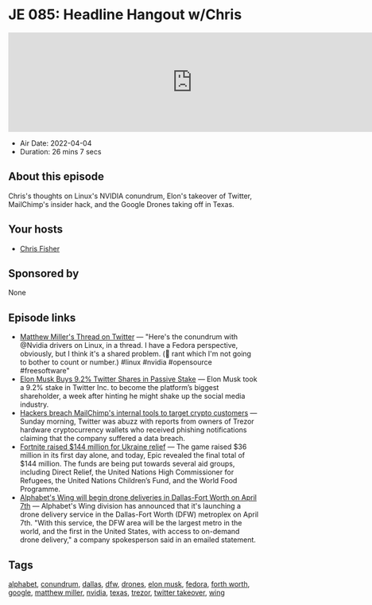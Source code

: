 # JE 085: Headline Hangout w/Chris

<iframe src="https://player.fireside.fm/v2/WTrMvATU+wjVK_W_k?theme=dark" width="740" height="200" frameborder="0" scrolling="no"></iframe>

* Air Date: 2022-04-04
* Duration: 26 mins 7 secs

## About this episode

Chris's thoughts on Linux's NVIDIA conundrum, Elon's takeover of Twitter, MailChimp's insider hack, and the Google Drones taking off in Texas.

## Your hosts
* [Chris Fisher](https://extras.show//hosts/chrislas)

## Sponsored by

None



## Episode links

  * [Matthew Miller's Thread on Twitter](https://twitter.com/mattdm/status/1510664957465178118 "Matthew Miller's Thread on Twitter") — "Here's the conundrum with @Nvidia drivers on Linux, in a thread. I have a Fedora perspective, obviously, but I think it's a shared problem. (🧵 rant which I'm not going to bother to count or number.) #linux #nvidia #opensource #freesoftware"
  * [Elon Musk Buys 9.2% Twitter Shares in Passive Stake](https://www.bloomberg.com/news/articles/2022-04-04/musk-takes-9-2-stake-in-twitter-after-questioning-platform "Elon Musk Buys 9.2% Twitter Shares in Passive Stake") — Elon Musk took a 9.2% stake in Twitter Inc. to become the platform’s biggest shareholder, a week after hinting he might shake up the social media industry.
  * [Hackers breach MailChimp's internal tools to target crypto customers](https://www.bleepingcomputer.com/news/security/hackers-breach-mailchimps-internal-tools-to-target-crypto-customers/ "Hackers breach MailChimp's internal tools to target crypto customers") — Sunday morning, Twitter was abuzz with reports from owners of Trezor hardware cryptocurrency wallets who received phishing notifications claiming that the company suffered a data breach.
  * [Fortnite raised $144 million for Ukraine relief](https://www.theverge.com/2022/4/4/23009838/fortnite-ukraine-relief-fundraising-total?scrolla=5eb6d68b7fedc32c19ef33b4 "Fortnite raised $144 million for Ukraine relief") — The game raised $36 million in its first day alone, and today, Epic revealed the final total of $144 million. The funds are being put towards several aid groups, including Direct Relief, the United Nations High Commissioner for Refugees, the United Nations Children’s Fund, and the World Food Programme.
  * [Alphabet's Wing will begin drone deliveries in Dallas-Fort Worth on April 7th](https://www.engadget.com/alphabets-wing-drone-delivery-service-comes-to-texas-on-april-7th-120059178.html "Alphabet's Wing will begin drone deliveries in Dallas-Fort Worth on April 7th") — Alphabet's Wing division has announced that it's launching a drone delivery service in the Dallas-Fort Worth (DFW) metroplex on April 7th. "With this service, the DFW area will be the largest metro in the world, and the first in the United States, with access to on-demand drone delivery," a company spokesperson said in an emailed statement. 



## Tags

[alphabet](https://extras.show//tags/alphabet), [conundrum](https://extras.show//tags/conundrum), [dallas](https://extras.show//tags/dallas), [dfw](https://extras.show//tags/dfw), [drones](https://extras.show//tags/drones), [elon musk](https://extras.show//tags/elon%20musk), [fedora](https://extras.show//tags/fedora), [forth worth](https://extras.show//tags/forth%20worth), [google](https://extras.show//tags/google), [matthew miller](https://extras.show//tags/matthew%20miller), [nvidia](https://extras.show//tags/nvidia), [texas](https://extras.show//tags/texas), [trezor](https://extras.show//tags/trezor), [twitter takeover](https://extras.show//tags/twitter%20takeover), [wing](https://extras.show//tags/wing)